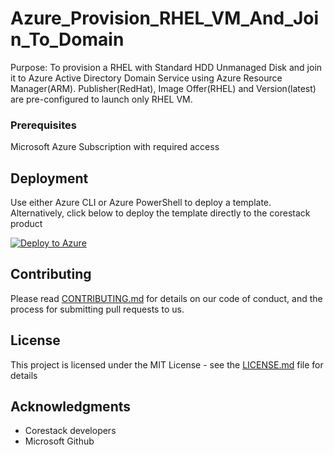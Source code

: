 
# Azure_Provision_RHEL_VM_And_Join_To_Domain

Purpose: To provision a RHEL with Standard HDD Unmanaged Disk and join it to Azure Active Directory Domain Service using Azure Resource Manager(ARM). Publisher(RedHat), Image Offer(RHEL) and Version(latest) are pre-configured to launch only RHEL VM.

### Prerequisites

Microsoft Azure Subscription with required access

## Deployment

Use either Azure CLI or Azure PowerShell to deploy a template. Alternatively, click below to deploy the template directly to the corestack product 

[![Deploy to Azure](https://docs.corestack.io/wp-content/uploads/2019/09/deploy-to-corestack.svg)](http://sandbox.corestack.io/heatstack/templates?repositories=github&external_redirect=true&name=Azure_Provision_RHEL_VM_And_Join_To_Domain&url=https://raw.githubusercontent.com/corestacklabs/Templates/master/arm/Azure_Provision_RHEL_VM_And_Join_To_Domain/Azure_Provision_RHEL_VM_And_Join_To_Domain_content.json&engine=arm&type[0]=Cloud&classification[0]=Provisioning&services[0]=Azure&scope=tenant#/mytemplates)

## Contributing

Please read [CONTRIBUTING.md](https://gist.github.com/karthick-kk/30e4fd3f279492b4f040d5cd569d21d0) for details on our code of conduct, and the process for submitting pull requests to us.

## License

This project is licensed under the MIT License - see the [LICENSE.md](LICENSE.md) file for details

## Acknowledgments

* Corestack developers
* Microsoft Github

